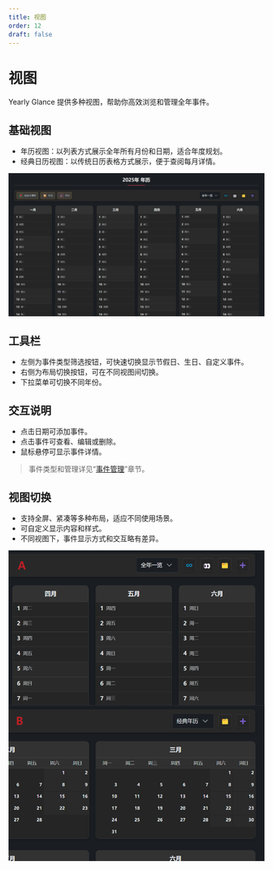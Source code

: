 ```yaml
---
title: 视图
order: 12
draft: false
---
```


# 视图

Yearly Glance 提供多种视图，帮助你高效浏览和管理全年事件。

## 基础视图

- 年历视图：以列表方式展示全年所有月份和日期，适合年度规划。
- 经典日历视图：以传统日历表格方式展示，便于查阅每月详情。

![基础视图](view-basic.png)

## 工具栏

- 左侧为事件类型筛选按钮，可快速切换显示节假日、生日、自定义事件。
- 右侧为布局切换按钮，可在不同视图间切换。
- 下拉菜单可切换不同年份。

## 交互说明

- 点击日期可添加事件。
- 点击事件可查看、编辑或删除。
- 鼠标悬停可显示事件详情。

> 事件类型和管理详见“[事件管理](./event)”章节。

## 视图切换

- 支持全屏、紧凑等多种布局，适应不同使用场景。
- 可自定义显示内容和样式。
- 不同视图下，事件显示方式和交互略有差异。

![详细视图](image-1.png)
